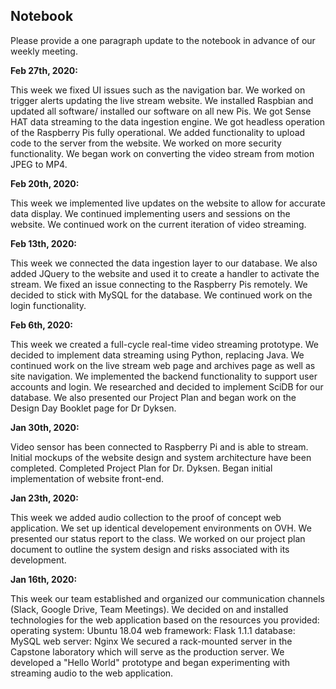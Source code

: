 ## Notebook

Please provide a one paragraph update to the notebook in advance of our weekly meeting. 

**Feb 27th, 2020:**

This week we fixed UI issues such as the navigation bar.
We worked on trigger alerts updating the live stream website.
We installed Raspbian and updated all software/ installed our software on all new Pis.
We got Sense HAT data streaming to the data ingestion engine.
We got headless operation of the Raspberry Pis fully operational.
We added functionality to upload code to the server from the website.
We worked on more security functionality.
We began work on converting the video stream from motion JPEG to MP4.

**Feb 20th, 2020:**

This week we implemented live updates on the website to allow for accurate data display.
We continued implementing users and sessions on the website.
We continued work on the current iteration of video streaming.

**Feb 13th, 2020:**

This week we connected the data ingestion layer to our database.
We also added JQuery to the website and used it to create a handler to activate the stream.
We fixed an issue connecting to the Raspberry Pis remotely.
We decided to stick with MySQL for the database.
We continued work on the login functionality.

**Feb 6th, 2020:**

This week we created a full-cycle real-time video streaming prototype.
We decided to implement data streaming using Python, replacing Java.
We continued work on the live stream web page and archives page as well as site navigation.
We implemented the backend functionality to support user accounts and login.
We researched and decided to implement SciDB for our database.
We also presented our Project Plan and began work on the Design Day Booklet page for Dr Dyksen.

**Jan 30th, 2020:**

Video sensor has been connected to Raspberry Pi and is able to stream. 
Initial mockups of the website design and system architecture have been completed. 
Completed Project Plan for Dr. Dyksen.
Began initial implementation of website front-end.

**Jan 23th, 2020:**

This week we added audio collection to the proof of concept web application.
We set up identical developement environments on OVH.
We presented our status report to the class.
We worked on our project plan document to outline the system design and risks associated with its development.

**Jan 16th, 2020:**

This week our team established and organized our communication channels (Slack, Google Drive, Team Meetings).
We decided on and installed technologies for the web application based on the resources you provided:
    operating system: Ubuntu 18.04
    web framework: Flask 1.1.1
    database: MySQL
    web server: Nginx
We secured a rack-mounted server in the Capstone laboratory which will serve as the production server.
We developed a "Hello World" prototype and began experimenting with streaming audio to the web application.

